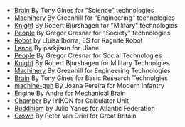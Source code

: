 -   [Brain](https://thenounproject.com/term/brain/64073/) By Tony Gines for "Science" technologies
-   [Machinery](https://thenounproject.com/term/machinery/1170931/) By Greenhill for "Engineering" technologies
-   [Knight](https://thenounproject.com/term/knight/1026633/) By Robert Bjurshagen for "Military" technologies
-   [People](https://thenounproject.com/term/people/670317/) By Gregor Cresnar for "Society" technologies
-   [Robot](https://thenounproject.com/term/robot/1182459/) by Lluisa Iborra, ES for Ragnite Robot
-   [Lance](https://thenounproject.com/search/?q=Lance&i=440122) By parkjisun for Ulane
-   [People](https://thenounproject.com/term/people/670317/) By Gregor Cresnar for Social Technologies
-   [Knight](https://thenounproject.com/term/knight/1026633/) By Robert Bjurshagen for Military Technolgies
-   [Machinery](https://thenounproject.com/term/machinery/1170931/) By Greenhill for Engineering Technologies
-   [Brain](https://thenounproject.com/term/brain/64073/) By Tony Gines for Basic Research Technolgies
-   [machine-gun](https://thenounproject.com/search/?q=machine%20gun&i=591058) By Joana Pereira for Modern Infantry
-   [Engine](https://thenounproject.com/term/engine/1877958/) By Andre for Mechanical Brain
-   [Chamber](https://thenounproject.com/term/chamber/1242689/) By IYIKON for Calculator Unit
-   [Buddhism](https://thenounproject.com/search/?q=buddhism&i=38764) by Julio Yanes for Atlantic Federation
-   [Crown](https://thenounproject.com/search/?q=crown&i=607405) By Peter van Driel for Great Britain
